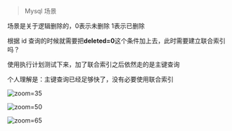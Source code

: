 > Mysql 场景

场景是关于逻辑删除的，0表示未删除 1表示已删除

根据 id 查询的时候就需要把**deleted=0**这个条件加上去，此时需要建立联合索引吗？

使用执行计划测试下来，加了联合索引之后依然走的是主键查询

个人理解是：主键查询已经足够快了，没有必要使用联合索引

![zoom=35](Pasted%20image%2020231216084522.png)

![zoom=50](Pasted%20image%2020231216084556.png)

![zoom=65](Pasted%20image%2020231216084626.png)
